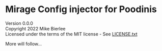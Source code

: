 # Mirage Config injector for Poodinis

Version 0.0.0  
Copyright 2022 Mike Bierlee  
Licensed under the terms of the MIT license - See [LICENSE.txt](LICENSE.txt)

More will follow...